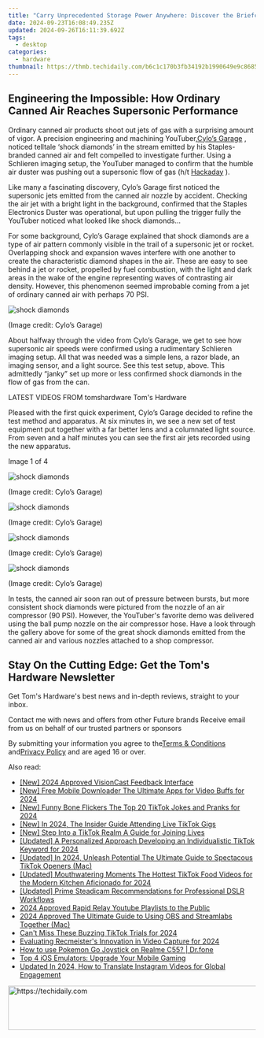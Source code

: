 ```yaml
---
title: "Carry Unprecedented Storage Power Anywhere: Discover the Briefcase Housing 368TB of NVMe SSDs and Advanced Tech Specs"
date: 2024-09-23T16:08:49.235Z
updated: 2024-09-26T16:11:39.692Z
tags:
  - desktop
categories:
  - hardware
thumbnail: https://thmb.techidaily.com/b6c1c170b3fb34192b1990649e9c8685733790cb7484ba703ce124bf47249cb0.jpg
---
```


## Engineering the Impossible: How Ordinary Canned Air Reaches Supersonic Performance

Ordinary canned air products shoot out jets of gas with a surprising amount of vigor. A precision engineering and machining YouTuber,[Cylo’s Garage](https://www.youtube.com/watch?v=DfYlLns0els) , noticed telltale ‘shock diamonds’ in the stream emitted by his Staples-branded canned air and felt compelled to investigate further. Using a Schlieren imaging setup, the YouTuber managed to confirm that the humble air duster was pushing out a supersonic flow of gas (h/t [Hackaday](https://hackaday.com/2024/02/18/canned-air-is-unexpectedly-supersonic/) ).

 Like many a fascinating discovery, Cylo’s Garage first noticed the supersonic jets emitted from the canned air nozzle by accident. Checking the air jet with a bright light in the background, confirmed that the Staples Electronics Duster was operational, but upon pulling the trigger fully the YouTuber noticed what looked like shock diamonds...

 For some background, Cylo’s Garage explained that shock diamonds are a type of air pattern commonly visible in the trail of a supersonic jet or rocket. Overlapping shock and expansion waves interfere with one another to create the characteristic diamond shapes in the air. These are easy to see behind a jet or rocket, propelled by fuel combustion, with the light and dark areas in the wake of the engine representing waves of contrasting air density. However, this phenomenon seemed improbable coming from a jet of ordinary canned air with perhaps 70 PSI.

![shock diamonds](https://cdn.mos.cms.futurecdn.net/wMGjjqj2ttbEB8vS7vxPqW-320-80.jpg)

 (Image credit: Cylo’s Garage)

 About halfway through the video from Cylo’s Garage, we get to see how supersonic air speeds were confirmed using a rudimentary Schlieren imaging setup. All that was needed was a simple lens, a razor blade, an imaging sensor, and a light source. See this test setup, above. This admittedly “janky” set up more or less confirmed shock diamonds in the flow of gas from the can.

 LATEST VIDEOS FROM tomshardware Tom's Hardware

 Pleased with the first quick experiment, Cylo’s Garage decided to refine the test method and apparatus. At six minutes in, we see a new set of test equipment put together with a far better lens and a columnated light source. From seven and a half minutes you can see the first air jets recorded using the new apparatus.

 Image 1 of 4

![shock diamonds](https://vanilla.futurecdn.net/cyclingnews/media/img/missing-image.svg)

 (Image credit: Cylo’s Garage)

![shock diamonds](https://vanilla.futurecdn.net/cyclingnews/media/img/missing-image.svg)

 (Image credit: Cylo’s Garage)

![shock diamonds](https://vanilla.futurecdn.net/cyclingnews/media/img/missing-image.svg)

 (Image credit: Cylo’s Garage)

![shock diamonds](https://vanilla.futurecdn.net/cyclingnews/media/img/missing-image.svg)

 (Image credit: Cylo’s Garage)

 In tests, the canned air soon ran out of pressure between bursts, but more consistent shock diamonds were pictured from the nozzle of an air compressor (90 PSI). However, the YouTuber's favorite demo was delivered using the ball pump nozzle on the air compressor hose. Have a look through the gallery above for some of the great shock diamonds emitted from the canned air and various nozzles attached to a shop compressor.

## Stay On the Cutting Edge: Get the Tom's Hardware Newsletter

 Get Tom's Hardware's best news and in-depth reviews, straight to your inbox.

 Contact me with news and offers from other Future brands  Receive email from us on behalf of our trusted partners or sponsors

 By submitting your information you agree to the[Terms & Conditions](https://futureplc.com/terms-conditions/) and[Privacy Policy](https://futureplc.com/privacy-policy/) and are aged 16 or over.

<ins class="adsbygoogle"
     style="display:block"
     data-ad-format="autorelaxed"
     data-ad-client="ca-pub-7571918770474297"
     data-ad-slot="1223367746"></ins>

<ins class="adsbygoogle"
     style="display:block"
     data-ad-client="ca-pub-7571918770474297"
     data-ad-slot="8358498916"
     data-ad-format="auto"
     data-full-width-responsive="true"></ins>

<span class="atpl-alsoreadstyle">Also read:</span>
<div><ul>
<li><a href="https://screen-activity-recording.techidaily.com/new-2024-approved-visioncast-feedback-interface/"><u>[New] 2024 Approved VisionCast Feedback Interface</u></a></li>
<li><a href="https://youtube-lab.techidaily.com/ree-mobile-downloader-the-ultimate-apps-for-video-buffs-for-2024/"><u>[New] Free Mobile Downloader The Ultimate Apps for Video Buffs for 2024</u></a></li>
<li><a href="https://tiktok-clips.techidaily.com/new-funny-bone-flickers-the-top-20-tiktok-jokes-and-pranks-for-2024/"><u>[New] Funny Bone Flickers The Top 20 TikTok Jokes and Pranks for 2024</u></a></li>
<li><a href="https://tiktok-clips.techidaily.com/new-in-2024-the-insider-guide-attending-live-tiktok-gigs/"><u>[New] In 2024, The Insider Guide Attending Live TikTok Gigs</u></a></li>
<li><a href="https://tiktok-clips.techidaily.com/new-step-into-a-tiktok-realm-a-guide-for-joining-lives/"><u>[New] Step Into a TikTok Realm A Guide for Joining Lives</u></a></li>
<li><a href="https://tiktok-clips.techidaily.com/updated-a-personalized-approach-developing-an-individualistic-tiktok-keyword-for-2024/"><u>[Updated] A Personalized Approach Developing an Individualistic TikTok Keyword for 2024</u></a></li>
<li><a href="https://tiktok-clips.techidaily.com/updated-in-2024-unleash-potential-the-ultimate-guide-to-spectacous-tiktok-openers-mac/"><u>[Updated] In 2024, Unleash Potential The Ultimate Guide to Spectacous TikTok Openers (Mac)</u></a></li>
<li><a href="https://tiktok-clips.techidaily.com/updated-mouthwatering-moments-the-hottest-tiktok-food-videos-for-the-modern-kitchen-aficionado-for-2024/"><u>[Updated] Mouthwatering Moments The Hottest TikTok Food Videos for the Modern Kitchen Aficionado for 2024</u></a></li>
<li><a href="https://article-files.techidaily.com/updated-prime-steadicam-recommendations-for-professional-dslr-workflows/"><u>[Updated] Prime Steadicam Recommendations for Professional DSLR Workflows</u></a></li>
<li><a href="https://youtube-help.techidaily.com/2024-approved-rapid-relay-youtube-playlists-to-the-public/"><u>2024 Approved Rapid Relay Youtube Playlists to the Public</u></a></li>
<li><a href="https://fox-cloud.techidaily.com/2024-approved-the-ultimate-guide-to-using-obs-and-streamlabs-together-mac/"><u>2024 Approved The Ultimate Guide to Using OBS and Streamlabs Together (Mac)</u></a></li>
<li><a href="https://tiktok-clips.techidaily.com/cant-miss-these-buzzing-tiktok-trials-for-2024/"><u>Can't Miss These Buzzing TikTok Trials for 2024</u></a></li>
<li><a href="https://video-screen-grab.techidaily.com/evaluating-recmeisters-innovation-in-video-capture-for-2024/"><u>Evaluating Recmeister's Innovation in Video Capture for 2024</u></a></li>
<li><a href="https://pokemon-go-android.techidaily.com/how-to-use-pokemon-go-joystick-on-realme-c55-drfone-by-drfone-virtual-android/"><u>How to use Pokemon Go Joystick on Realme C55? | Dr.fone</u></a></li>
<li><a href="https://games-able.techidaily.com/top-4-ios-emulators-upgrade-your-mobile-gaming/"><u>Top 4 iOS Emulators: Upgrade Your Mobile Gaming</u></a></li>
<li><a href="https://ai-voice-clone.techidaily.com/updated-in-2024-how-to-translate-instagram-videos-for-global-engagement/"><u>Updated In 2024, How to Translate Instagram Videos for Global Engagement</u></a></li>
</ul></div>

<!-- affiliate ads begin -->
<a href="https://appsumo.8odi.net/c/5597632/2075461/7443" target="_top" id="2075461">
  <img src="//a.impactradius-go.com/display-ad/7443-2075461" border="0" alt="https://techidaily.com" width="728" height="90"/>
</a>
<img height="0" width="0" src="https://appsumo.8odi.net/i/5597632/2075461/7443" style="position:absolute;visibility:hidden;" border="0" />
<!-- affiliate ads end -->

